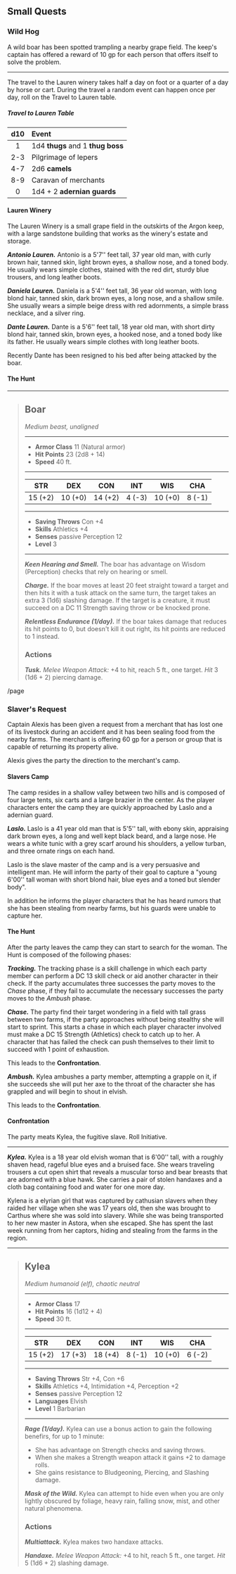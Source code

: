 ## Small Quests


### Wild Hog
A wild boar has been spotted trampling a nearby grape field. The keep's captain has offered a reward of 10 gp for each person that offers itself to solve the problem.
___
The travel to the Lauren winery takes half a day on foot or a quarter of a day by horse or cart. During the travel a random event can happen once per day, roll on the Travel to Lauren table.

##### Travel to Lauren Table
| d10 | Event                             |
|:---:|:----------------------------------|
|  1  | 1d4 **thugs** and 1 **thug boss** |
| 2-3 | Pilgrimage of lepers              |
| 4-7 | 2d6 **camels**                    |
| 8-9 | Caravan of merchants              |
|  0  | 1d4 + 2 **adernian guards**       |


#### Lauren Winery
The Lauren Winery is a small grape field in the outskirts of the Argon keep, with a large sandstone building that works as the winery's estate and storage.

***Antonio Lauren.***
Antonio is a 5'7'' feet tall, 37 year old man, with curly brown hair, tanned skin, light brown eyes, a shallow nose, and a toned body. He usually wears simple clothes, stained with the red dirt, sturdy blue trousers, and long leather boots.

***Daniela Lauren.***
Daniela is a 5'4'' feet tall, 36 year old woman, with long blond hair, tanned skin, dark brown eyes, a long nose, and a shallow smile. She usually wears a simple beige dress with red adornments, a simple brass necklace, and a silver ring.

***Dante Lauren.***
Dante is a 5'6'' feet tall, 18 year old man, with short dirty blond hair, tanned skin, brown eyes, a hooked nose, and a toned body like its father. He usually wears simple clothes with long leather boots.

Recently Dante has been resigned to his bed after being attacked by the boar.


#### The Hunt

___
> ## Boar
>*Medium beast, unaligned*
> ___
> - **Armor Class** 11 (Natural armor)
> - **Hit Points** 23 (2d8 + 14)
> - **Speed** 40 ft.
>___
>|   STR   |   DEX   |   CON   |   INT   |   WIS   |   CHA   |
>|:-------:|:-------:|:-------:|:-------:|:-------:|:-------:|
>| 15 (+2) | 10 (+0) | 14 (+2) |  4 (-3) | 10 (+0) |  8 (-1) |
>___
> - **Saving Throws** Con +4
> - **Skills** Athletics +4
> - **Senses** passive Perception 12
> - **Level** 3
> ___
> ***Keen Hearing and Smell.*** The boar has advantage on Wisdom (Perception) checks that rely on hearing or smell.
>
> ***Charge.*** If the boar moves at least 20 feet straight toward a target and then hits it with a tusk attack on the same turn, the target takes an extra 3 (1d6) slashing damage. If the target is a creature, it must succeed on a DC 11 Strength saving throw or be knocked prone.
>
> ***Relentless Endurance (1/day).*** If the boar takes damage that reduces its hit points to 0, but doesn't kill it out right, its hit points are reduced to 1 instead.  
>
>
> ### Actions
> ***Tusk.*** *Melee Weapon Attack:* +4 to hit, reach 5 ft., one target. *Hit* 3 (1d6 + 2) piercing damage.
>

/page

### Slaver's Request
Captain Alexis has been given a request from a merchant that has lost one of its livestock during an accident and it has been sealing food from the nearby farms. The merchant is offering 60 gp for a person or group that is capable of returning its property alive.

Alexis gives the party the direction to the merchant's camp.


#### Slavers Camp
The camp resides in a shallow valley between two hills and is composed of four large tents, six carts and a large brazier in the center. As the player characters enter the camp they are quickly approached by Laslo and a adernian guard.

***Laslo.***
Laslo is a 41 year old man that is 5'5'' tall, with ebony skin, appraising dark brown eyes, a long and well kept black beard, and a large nose. He wears a white tunic with a grey scarf around his shoulders, a yellow turban, and three ornate rings on each hand.

Laslo is the slave master of the camp and is a very persuasive and intelligent man. He will inform the party of their goal to capture a "young 6'00'' tall woman with short blond hair, blue eyes and a toned but slender body".

In addition he informs the player characters that he has heard rumors that she has been stealing from nearby farms, but his guards were unable to capture her.


#### The Hunt
After the party leaves the camp they can start to search for the woman. The Hunt is composed of the following phases:

***Tracking.***
The tracking phase is a skill challenge in which each party member can perform a DC 13 skill check or aid another character in their check. If the party accumulates three successes the party moves to the *Chase* phase, if they fail to accumulate the necessary successes the party moves to the *Ambush* phase.

***Chase.***
The party find their target wondering in a field with tall grass between two farms, if the party approaches without being stealthy she will start to sprint. This starts a chase in which each player character involved must make a DC 15 Strength (Athletics) check to catch up to her. A character that has failed the check can push themselves to their limit to succeed with 1 point of exhaustion.

This leads to the **Confrontation**.

***Ambush.***
Kylea ambushes a party member, attempting a grapple on it, if she succeeds she will put her axe to the throat of the character she has grappled and will begin to shout in elvish.

This leads to the **Confrontation**.


#### Confrontation
The party meats Kylea, the fugitive slave. Roll Initiative.

___
***Kylea.***
Kylea is a 18 year old elvish woman that is 6'00'' tall, with a roughly shaven head, rageful blue eyes and a bruised face. She wears traveling trousers a cut open shirt that reveals a muscular torso and bear breasts that are adorned with a blue hawk. She carries a pair of stolen handaxes and a cloth bag containing food and water for one more day.

Kylena is a elyrian girl that was captured by cathusian slavers when they raided her village when she was 17 years old, then she was brought to Carthus where she was sold into slavery. While she was being transported to her new master in Astora, when she escaped. She has spent the last week running from her captors, hiding and stealing from the farms in the region. 

___
> ## Kylea
>*Medium humanoid (elf), chaotic neutral*
> ___
> - **Armor Class** 17
> - **Hit Points** 16 (1d12 + 4)
> - **Speed** 30 ft.
>___
>|   STR   |   DEX   |   CON   |   INT   |   WIS   |   CHA   |
>|:-------:|:-------:|:-------:|:-------:|:-------:|:-------:|
>| 15 (+2) | 17 (+3) | 18 (+4) |  8 (-1) | 10 (+0) |  6 (-2) |
>___
> - **Saving Throws** Str +4, Con +6
> - **Skills** Athletics +4, Intimidation +4, Perception +2
> - **Senses** passive Perception 12
> - **Languages** Elvish
> - **Level** 1 Barbarian
> ___
> ***Rage (1/day).*** 
> Kylea can use a bonus action to gain the following benefirs, for up to 1 minute:
> - She has advantage on Strength checks and saving throws.
> - When she makes a Strength weapon attack it gains +2 to damage rolls.
> - She gains resistance to Bludgeoning, Piercing, and Slashing damage.
>
> ***Mask of the Wild.***
> Kylea can attempt to hide even when you are only lightly obscured by foliage, heavy rain, falling snow, mist, and other natural phenomena. 
>
>
> ### Actions
> ***Multiattack.*** Kylea makes two handaxe attacks.
>
> ***Handaxe.*** *Melee Weapon Attack:* +4 to hit, reach 5 ft., one target. *Hit* 5 (1d6 + 2) slashing damage. 
>
